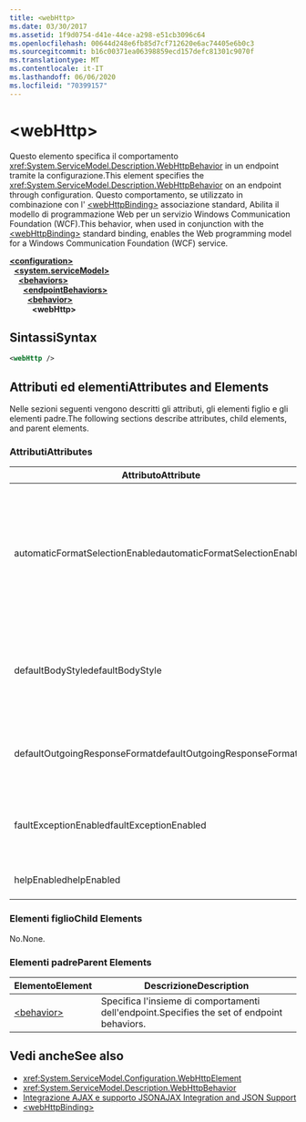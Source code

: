 ```yaml
---
title: <webHttp>
ms.date: 03/30/2017
ms.assetid: 1f9d0754-d41e-44ce-a298-e51cb3096c64
ms.openlocfilehash: 00644d248e6fb85d7cf712620e6ac74405e6b0c3
ms.sourcegitcommit: b16c00371ea06398859ecd157defc81301c9070f
ms.translationtype: MT
ms.contentlocale: it-IT
ms.lasthandoff: 06/06/2020
ms.locfileid: "70399157"
---
```

# \<webHttp>
<span data-ttu-id="a6474-101">Questo elemento specifica il comportamento <xref:System.ServiceModel.Description.WebHttpBehavior> in un endpoint tramite la configurazione.</span><span class="sxs-lookup"><span data-stu-id="a6474-101">This element specifies the <xref:System.ServiceModel.Description.WebHttpBehavior> on an endpoint through configuration.</span></span> <span data-ttu-id="a6474-102">Questo comportamento, se utilizzato in combinazione con l' [\<webHttpBinding>](webhttpbinding.md) associazione standard, Abilita il modello di programmazione Web per un servizio Windows Communication Foundation (WCF).</span><span class="sxs-lookup"><span data-stu-id="a6474-102">This behavior, when used in conjunction with the [\<webHttpBinding>](webhttpbinding.md) standard binding, enables the Web programming model for a Windows Communication Foundation (WCF) service.</span></span>  
  
[**\<configuration>**](../configuration-element.md)\
&nbsp;&nbsp;[**\<system.serviceModel>**](system-servicemodel.md)\
&nbsp;&nbsp;&nbsp;&nbsp;[**\<behaviors>**](behaviors.md)\
&nbsp;&nbsp;&nbsp;&nbsp;&nbsp;&nbsp;[**\<endpointBehaviors>**](endpointbehaviors.md)\
&nbsp;&nbsp;&nbsp;&nbsp;&nbsp;&nbsp;&nbsp;&nbsp;[**\<behavior>**](behavior-of-endpointbehaviors.md)\
&nbsp;&nbsp;&nbsp;&nbsp;&nbsp;&nbsp;&nbsp;&nbsp;&nbsp;&nbsp;**\<webHttp>**  
  
## <a name="syntax"></a><span data-ttu-id="a6474-103">Sintassi</span><span class="sxs-lookup"><span data-stu-id="a6474-103">Syntax</span></span>  
  
```xml  
<webHttp />
```  
  
## <a name="attributes-and-elements"></a><span data-ttu-id="a6474-104">Attributi ed elementi</span><span class="sxs-lookup"><span data-stu-id="a6474-104">Attributes and Elements</span></span>  
 <span data-ttu-id="a6474-105">Nelle sezioni seguenti vengono descritti gli attributi, gli elementi figlio e gli elementi padre.</span><span class="sxs-lookup"><span data-stu-id="a6474-105">The following sections describe attributes, child elements, and parent elements.</span></span>  
  
### <a name="attributes"></a><span data-ttu-id="a6474-106">Attributi</span><span class="sxs-lookup"><span data-stu-id="a6474-106">Attributes</span></span>  
  
|<span data-ttu-id="a6474-107">Attributo</span><span class="sxs-lookup"><span data-stu-id="a6474-107">Attribute</span></span>|<span data-ttu-id="a6474-108">Descrizione</span><span class="sxs-lookup"><span data-stu-id="a6474-108">Description</span></span>|  
|---------------|-----------------|  
|<span data-ttu-id="a6474-109">automaticFormatSelectionEnabled</span><span class="sxs-lookup"><span data-stu-id="a6474-109">automaticFormatSelectionEnabled</span></span>|<span data-ttu-id="a6474-110">Quando questa proprietà è impostata su `true`, l'infrastruttura di WCF determina il formato migliore da usare.</span><span class="sxs-lookup"><span data-stu-id="a6474-110">When this property is set to `true`, the WCF infrastructure determines the best format to use.</span></span> <span data-ttu-id="a6474-111">La selezione automatica del formato è disabilitata per impostazione predefinita per la compatibilità con le versioni precedenti.</span><span class="sxs-lookup"><span data-stu-id="a6474-111">Automatic format selection is disabled by default for backwards compatibility.</span></span> <span data-ttu-id="a6474-112">La selezione automatica del formato automatica può essere abilitata a livello di codice o tramite la configurazione.</span><span class="sxs-lookup"><span data-stu-id="a6474-112">Automatic format selection can be enabled programmatically or through configuration.</span></span>|  
|<span data-ttu-id="a6474-113">defaultBodyStyle</span><span class="sxs-lookup"><span data-stu-id="a6474-113">defaultBodyStyle</span></span>|<span data-ttu-id="a6474-114">Specifica lo stile predefinito del corpo dei messaggi restituiti.</span><span class="sxs-lookup"><span data-stu-id="a6474-114">Specifies the default body style of returned messages.</span></span> <span data-ttu-id="a6474-115">Per ulteriori informazioni, vedere <xref:System.ServiceModel.Web.WebMessageBodyStyle> e [formattazione http Web WCF](../../../wcf/feature-details/wcf-web-http-formatting.md).</span><span class="sxs-lookup"><span data-stu-id="a6474-115">For more information, see <xref:System.ServiceModel.Web.WebMessageBodyStyle> and [WCF Web HTTP Formatting](../../../wcf/feature-details/wcf-web-http-formatting.md).</span></span>|  
|<span data-ttu-id="a6474-116">defaultOutgoingResponseFormat</span><span class="sxs-lookup"><span data-stu-id="a6474-116">defaultOutgoingResponseFormat</span></span>|<span data-ttu-id="a6474-117">Specifica il formato del messaggio di risposta in uscita predefinito per i messaggi.</span><span class="sxs-lookup"><span data-stu-id="a6474-117">Specifies the default outgoing response format for messages.</span></span> <span data-ttu-id="a6474-118">Per ulteriori informazioni, vedere la pagina relativa alla [formattazione http Web WCF](../../../wcf/feature-details/wcf-web-http-formatting.md).</span><span class="sxs-lookup"><span data-stu-id="a6474-118">For more information, see [WCF Web HTTP Formatting](../../../wcf/feature-details/wcf-web-http-formatting.md).</span></span>|  
|<span data-ttu-id="a6474-119">faultExceptionEnabled</span><span class="sxs-lookup"><span data-stu-id="a6474-119">faultExceptionEnabled</span></span>|<span data-ttu-id="a6474-120">Ottiene o imposta il flag che specifica se viene generata un'eccezione FaultException quando si verifica un errore del server interno (codice di stato HTTP: 500).</span><span class="sxs-lookup"><span data-stu-id="a6474-120">Gets or sets the flag that specifies whether a FaultException is generated when an internal server error (HTTP status code: 500) occurs.</span></span>|  
|<span data-ttu-id="a6474-121">helpEnabled</span><span class="sxs-lookup"><span data-stu-id="a6474-121">helpEnabled</span></span>|<span data-ttu-id="a6474-122">Ottiene o imposta un valore che determina se la pagina della Guida è abilitata.</span><span class="sxs-lookup"><span data-stu-id="a6474-122">Gets or sets a value that determines if the Help page is enabled.</span></span>|  
  
### <a name="child-elements"></a><span data-ttu-id="a6474-123">Elementi figlio</span><span class="sxs-lookup"><span data-stu-id="a6474-123">Child Elements</span></span>  
 <span data-ttu-id="a6474-124">No.</span><span class="sxs-lookup"><span data-stu-id="a6474-124">None.</span></span>  
  
### <a name="parent-elements"></a><span data-ttu-id="a6474-125">Elementi padre</span><span class="sxs-lookup"><span data-stu-id="a6474-125">Parent Elements</span></span>  
  
|<span data-ttu-id="a6474-126">Elemento</span><span class="sxs-lookup"><span data-stu-id="a6474-126">Element</span></span>|<span data-ttu-id="a6474-127">Descrizione</span><span class="sxs-lookup"><span data-stu-id="a6474-127">Description</span></span>|  
|-------------|-----------------|  
|[\<behavior>](behavior-of-endpointbehaviors.md)|<span data-ttu-id="a6474-128">Specifica l'insieme di comportamenti dell'endpoint.</span><span class="sxs-lookup"><span data-stu-id="a6474-128">Specifies the set of endpoint behaviors.</span></span>|  
  
## <a name="see-also"></a><span data-ttu-id="a6474-129">Vedi anche</span><span class="sxs-lookup"><span data-stu-id="a6474-129">See also</span></span>

- <xref:System.ServiceModel.Configuration.WebHttpElement>
- <xref:System.ServiceModel.Description.WebHttpBehavior>
- [<span data-ttu-id="a6474-130">Integrazione AJAX e supporto JSON</span><span class="sxs-lookup"><span data-stu-id="a6474-130">AJAX Integration and JSON Support</span></span>](../../../wcf/feature-details/ajax-integration-and-json-support.md)
- [\<webHttpBinding>](webhttpbinding.md)
